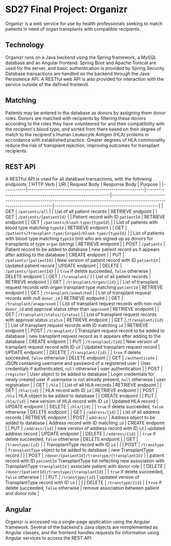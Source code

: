 # SD27 Final Project: Organizr

Organizr is a web service for use by health professionals seeking to match patients in need of organ transplants with compatible recipients.

## Technology
Organizr runs on a Java backend using the Spring framework, a MySQL database and an Angular frontend. Spring Boot and Apache Tomcat are used for the server, and basic authentication is provided by Spring Security. Database transactions are handled on the backend through the Java Persistence API. A RESTful web API is also provided for interaction with the service outside of the defined frontend.

## Matching
Patients may be entered in the database as donors by assigning them donor roles. Donors are matched with recipients by filtering these donors according to the roles they have volunteered for and their compatibility with the recipient's blood type, and sorted from there based on their degree of match to the recipient's Human Leukocyte Antigen (HLA) proteins in accordance with established practice. Greater degrees of HLA commonality reduce the risk of transplant rejection, improving outcomes for transplant recipients.

## REST API
A RESTful API is used for all database transactions, with the following endpoints:
| HTTP Verb | URI                                                     | Request Body                                               | Response Body                                                                                                                 | Purpose                                           |
|-----------|---------------------------------------------------------|------------------------------------------------------------|-------------------------------------------------------------------------------------------------------------------------------|---------------------------------------------------|
| GET       | `/patients/all`                                         |                                                            | List of all patient records                                                                                                   | RETRIEVE endpoint                                 |
| GET       | `/patients/{patientId}`                                 |                                                            | Patient record with ID `patientId`                                                                                            | RETRIEVE endpoint                                 |
| GET       | `/patients/blood-type/{typeId}`                         |                                                            | List of patients with blood type matching `typeId`                                                                            | RETRIEVE endpoint                                 |
| GET       | `/patients/transplant-type/{organ}/blood-type/{typeId}` |                                                            | List of patients with blood type matching `typeId` (int) who are signed up as donors for transplants of type `organ` (string) | RETRIEVE endpoint                                 |
| POST      | `/patients`                                             | Patient record to be added to database                     | new patient record as it appears after adding to the database                                                                 | CREATE endpoint                                   |
| PUT       | `/patients/{patientId}`                                 | New version of patient record with ID `patientId`          | Updated patient record                                                                                                        | UPDATE endpoint                                   |
| DELETE    | `/patients/{patientId}`                                 |                                                            | `true` if delete succeeded, `false` otherwise                                                                                 | DELETE endpoint                                   |
| GET       | `/transplant/`                                          |                                                            | List of all patient records                                                                                                   | RETRIEVE endpoint                                 |
| GET       | `/transplant/organ/{id}`                                |                                                            | List of transplant request records with organ transplant type matching `patientId`                                            | RETRIEVE endpoint                                 |
| GET       | `/transplant/unmatched`                                 |                                                            | List of transplant request records with null `donor_id`                                                                       | RETRIEVE endpoint                                 |
| GET       | `/transplant/unapproved`                                |                                                            | List of transplant request records with non-null `donor_id` and approval status other than `approved`                         | RETRIEVE endpoint                                 |
| GET       | `/transplant/status/{status}`                           |                                                            | List of transplant request records with approval status `status`                                                              | RETRIEVE endpoint                                 |
| GET       | `/transplant/{id}`                                      |                                                            | List of transplant request records with ID matching  `id`                                                                     | RETRIEVE endpoint                                 |
| POST      | `/transplant/`                                          | Transplant request record to be added to database          | new transplant request record as it appears after adding to the database                                                      | CREATE endpoint                                   |
| PUT       | `/transplant/{id}`                                      | New version of transplant request record with ID  `id`     | Updated transplant request record                                                                                             | UPDATE endpoint                                   |
| DELETE    | `/transplant/{id}`                                      |                                                            | `true`  if delete succeeded,  `false`  otherwise                                                                              | DELETE endpoint                                   |
| GET       | `/authenticate`                                         | JSON containing username and password of a registered user | User credentials if authenticated, `null` otherwise                                                                           | user authentication                               |
| POST      | `/register`                                             | User object to be added to database                        | Login credentials for newly created user if username is not already present, `null` otherwise                                 | user registration                                 |
| GET       | `/hla`                                                  |                                                            | List of all HLA records                                                                                                       | RETRIEVE endpoint                                 |
| GET       | `/hla/{id}`                                             |                                                            | HLA record with ID  `id`                                                                                                      | RETRIEVE endpoint                                 |
| POST      | `/hla`                                                  | HLA object to be added to database                         |                                                                                                                               | CREATE endpoint                                   |
| PUT       | `/hla/{id}`                                             | new version of HLA record with ID `id`                     | Updated HLA record                                                                                                            | UPDATE endpoint                                   |
| DELETE    | `/hla/{id}`                                             |                                                            | `true`  if delete succeeded,  `false`  otherwise                                                                              | DELETE endpoint                                   |
| GET       | `/address/{id}`                                         |                                                            | List of all address records                                                                                                   | RETRIEVE endpoint                                 |
| POST      | `address/`                                              | Address object to be added to database                     | Address record with ID matching `id`                                                                                          | CREATE endpoint                                   |
| PUT       | `/address/{id}`                                         | new version of address record with ID `id`                 | updated address record                                                                                                        | UPDATE endpoint                                   |
| DELETE    | `/address/{id}`                                         |                                                            | `true`  if delete succeeded,  `false`  otherwise                                                                              | DELETE endpoint                                   |
| GET       | `/transtype/{id}`                                       |                                                            | TransplantType record with ID `id`                                                                                            |                                                   |
| POST      | `/transtype`                                            | `TransplantType` object to be added to database            | new TransplantType record                                                                                                     |                                                   |
| POST      | `/donor/{patientId}/transtype/{transplantId}`           |                                                            | patient record with ID `patientId` TransplantType list reflecting new association with TransplantType `transplantId`          | associate patient with donor role                 |
| DELETE    | `/donor/{patientId}/transtype/{transplantId}`           |                                                            | `true` if delete succeeded, `false` otherwise                                                                                 |                                                   |
| PUT       | `/transtype/{id}`                                       | updated version of TransplantType record with ID `id`      |                                                                                                                               |                                                   |
| DELETE    | `/transtype/{id}`                                       |                                                            | `true`  if delete succeeded,  `false`  otherwise                                                                              | remove association between patient and donor role |
## Angular
Organizr is accessed via a single-page application using the Angular framework. Several of the backend's Java objects are reimplemented as Angular classes, and the frontend handles requests for information using Angular services to access the REST API.
